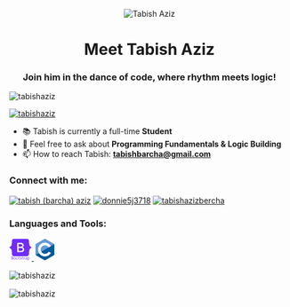 <!-- Profile Picture and Introduction -->
<p align="center">
  <img src="https://upload.wikimedia.org/wikipedia/commons/thumb/a/a6/Anonymous_emblem.svg/800px-Anonymous_emblem.svg.png" alt="Tabish Aziz" width="150" height="150">
</p>
<h1 align="center">Meet Tabish Aziz</h1>
<h3 align="center">Join him in the dance of code, where rhythm meets logic!</h3>

<!-- Profile Views and Trophy -->
<p align="left"> <img src="https://komarev.com/ghpvc/?username=tabishaziz&label=Profile%20views&color=0e75b6&style=flat" alt="tabishaziz" /> </p>
<p align="left"> <a href="https://github.com/ryo-ma/github-profile-trophy"><img src="https://github-profile-trophy.vercel.app/?username=tabishaziz" alt="tabishaziz" /></a> </p>

<!-- About Tabish -->
- 📚 Tabish is currently a full-time **Student**
- 💬 Feel free to ask about **Programming Fundamentals & Logic Building**
- 📫 How to reach Tabish: **tabishbarcha@gmail.com**

<!-- Connect with Tabish -->
<h3 align="left">Connect with me:</h3>
<p align="left">
  <a href="https://linkedin.com/in/tabish (barcha) aziz" target="blank"><img align="center" src="https://raw.githubusercontent.com/rahuldkjain/github-profile-readme-generator/master/src/images/icons/Social/linked-in-alt.svg" alt="tabish (barcha) aziz" height="30" width="40" /></a>
  <a href="https://www.youtube.com/c/donnie5j3718" target="blank"><img align="center" src="https://raw.githubusercontent.com/rahuldkjain/github-profile-readme-generator/master/src/images/icons/Social/youtube.svg" alt="donnie5j3718" height="30" width="40" /></a>
  <a href="https://www.hackerrank.com/tabishazizbercha" target="blank"><img align="center" src="https://raw.githubusercontent.com/rahuldkjain/github-profile-readme-generator/master/src/images/icons/Social/hackerrank.svg" alt="tabishazizbercha" height="30" width="40" /></a>
</p>

<!-- Languages and Tools -->
<h3 align="left">Languages and Tools:</h3>
<p align="left"> 
  <a href="https://getbootstrap.com" target="_blank" rel="noreferrer"> <img src="https://raw.githubusercontent.com/devicons/devicon/master/icons/bootstrap/bootstrap-plain-wordmark.svg" alt="bootstrap" width="40" height="40"/> </a>
  <a href="https://www.cprogramming.com/" target="_blank" rel="noreferrer"> <img src="https://raw.githubusercontent.com/devicons/devicon/master/icons/c/c-original.svg" alt="c" width="40" height="40"/> </a>
  <!-- Add more icons for other languages and tools -->
</p>

<!-- GitHub Stats -->
<p><img align="center" src="https://github-readme-stats.vercel.app/api/top-langs?username=tabishaziz&show_icons=true&locale=en&layout=compact" alt="tabishaziz" /></p>
<p><img align="center" src="https://github-readme-streak-stats.herokuapp.com/?user=tabishaziz&" alt="tabishaziz" /></p>
